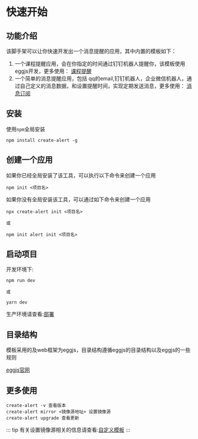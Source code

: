 # 快速开始

## 功能介绍

该脚手架可以让你快速开发出一个消息提醒的应用，其中内置的模板如下：

1. 一个课程提醒应用，会在你指定的时间通过钉钉机器人提醒你，该模板使用eggjs开发，更多使用： [课程提醒](/pages/02)
2. 一个简单的消息提醒应用，包括 qq的email,钉钉机器人，企业微信机器人，通过自己定义的消息数据，和设置提醒时间，实现定期发送消息，更多使用： [消息订阅](/pages/03)

## 安装

使用`npm`全局安装

```
npm install create-alert -g
```
## 创建一个应用

如果你已经全局安装了该工具，可以执行以下命令来创建一个应用

```
npm init <项目名>
```

如果你没有全局安装该工具，可以通过如下命令来创建一个应用

```
npx create-alert init <项目名>

或

npm init alert init <项目名>
```

## 启动项目

开发环境下:

```
npm run dev

或

yarn dev
```
生产环境请查看:[部署](/pages/05)

## 目录结构

模板采用的及web框架为eggjs，目录结构遵循eggjs的目录结构以及eggjs的一些规则

[eggjs官网](https://eggjs.org/zh-cn/)

## 更多使用

```
create-alert -v 查看版本
create-alert mirror <镜像源地址> 设置镜像源
create-alert upgrade 查看更新
```

::: tip 
有关设置镜像源相关的信息请查看:[自定义模板](/pages/04)
:::